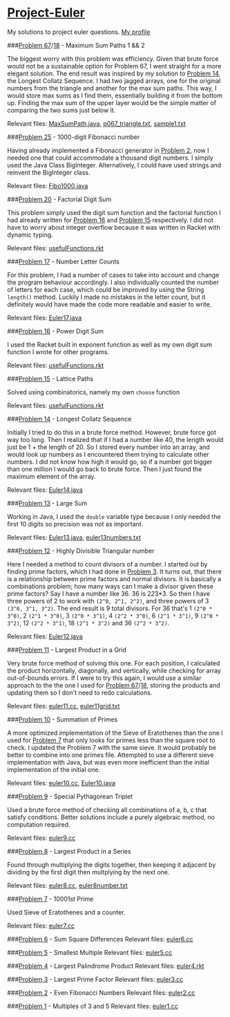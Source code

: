 # [Project-Euler](https://projecteuler.net)
My solutions to project euler questions. 
[My profile](https://projecteuler.net/profile/a.luo123.png)

###[Problem 67](https://projecteuler.net/problem=67)/[18](https://projecteuler.net/problem=18) - Maximum Sum Paths 1 && 2

The biggest worry with this problem was efficiency. Given that brute force would not be a sustainable option for Problem 67, I went straight for a more elegant solution. The end result was inspired by my solution to [Problem 14](https://projecteuler.net/problem=14), the Longest Collatz Sequence. I had two jagged arrays, one for the original numbers from the triangle and another for the max sum paths. This way, I would store max sums as I find them, essentially building it from the bottom up. Finding the max sum of the upper layer would be the simple matter of comparing the two sums just below it. 

Relevant files: [MaxSumPath.java](MaxSumPath.java), [p067_triangle.txt](p067_triangle.txt), [sample1.txt](sample1.txt)

###[Problem 25](https://projecteuler.net/problem=25) - 1000-digit Fibonacci number

Having already implemented a Fibonacci generator in [Problem 2](https://projecteuler.net/problem=2), now I needed one that could accommodate a thousand digit numbers. I simply used the Java Class BigInteger. Alternatively, I could have used strings and reinvent the BigInteger class. 

Relevant files: [Fibo1000.java](Fibo1000.java)

###[Problem 20](https://projecteuler.net/problem=20) - Factorial Digit Sum

This problem simply used the digit sum function and the factorial function I had already written for [Problem 16](https://projecteuler.net/problem=16) and [Problem 15](https://projecteuler.net/problem=15) respectively. I did not have to worry about integer overflow because it was written in Racket with dynamic typing.

Relevant files: [usefulFunctions.rkt](usefulFunctions.rkt)

###[Problem 17](https://projecteuler.net/problem=17) - Number Letter Counts

For this problem, I had a number of cases to take into account and change the program behaviour accordingly. I also individually counted the number of letters for each case, which could be improved by using the String `length()` method. Luckily I made no mistakes in the letter count, but it definitely would have made the code more readable and easier to write.

Relevant files: [Euler17.java](Euler17.java)

###[Problem 16](https://projecteuler.net/problem=16) - Power Digit Sum

I used the Racket built in exponent function as well as my own digit sum function I wrote for other programs.

Relevant files: [usefulFunctions.rkt](usefulFunctions.rkt)

###[Problem 15](https://projecteuler.net/problem=15) - Lattice Paths

Solved using combinatorics, namely my own `choose` function

Relevant files: [usefulFunctions.rkt](usefulFunctions.rkt)

###[Problem 14](https://projecteuler.net/problem=14) - Longest Collatz Sequence

Initially I tried to do this in a brute force method. However, brute force got way too long. Then I realized that if I had a number like 40, the length would just be 1 + the length of 20. So I stored every number into an array, and would look up numbers as I encountered them trying to calculate other numbers. I did not know how high it would go, so if a number got bigger than one million I would go back to brute force. Then I just found the maximum element of the array.

Relevant files: [Euler14.java](Euler14.java)

###[Problem 13](https://projecteuler.net/problem=13) - Large Sum

Working in Java, I used the `double` variable type because I only needed the first 10 digits so precision was not as important.

Relevant files: [Euler13.java](Euler13.java), [euler13numbers.txt](euler13numbers.txt)

###[Problem 12](https://projecteuler.net/problem=12) - Highly Divisible Triangular number

Here I needed a method to count divisors of a number. I started out by finding prime factors, which I had done in [Problem 3](https://projecteuler.net/problem=3). It turns out, that there is a relationship between prime factors and normal divisors. It is basically a combinations problem; how many ways can I make a divisor given these prime factors? Say I have a number like 36. 36 is 2*2*3*3. So then I have three powers of 2 to work with `(2^0, 2^1, 2^2)`, and three powers of 3 `(3^0, 3^1, 3^2)`. The end result is 9 total divisors. For 36 that's 1 `(2^0 * 3^0)`, 2 `(2^1 * 3^0)`, 3 `(2^0 * 3^1)`, 4 `(2^2 * 3^0)`, 6 `(2^1 * 3^1)`, 9 `(2^0 * 3^2)`, 12 `(2^2 * 3^1)`, 18 `(2^1 * 3^2)` and 36 `(2^2 * 3^2)`. 

Relevant files: [Euler12.java](Euler12.java)

###[Problem 11](https://projecteuler.net/problem=11) - Largest Product in a Grid

Very brute force method of solving this one. For each position, I calculated the product horizontally, diagonally, and vertically, while checking for array out-of-bounds errors. If I were to try this again, I would use a similar approach to the the one I used for [Problem 67](https://projecteuler.net/problem=67)/[18](https://projecteuler.net/problem=18), storing the products and updating them so I don't need to redo calculations.

Relevant files: [euler11.cc](euler11.cc), [euler11grid.txt](euler11grid.txt)

###[Problem 10](https://projecteuler.net/problem=10) - Summation of Primes

A more optimized implementation of the Sieve of Eratothenes than the one I used for [Problem 7](https://projecteuler.net/problem=7) that only looks for primes less than the square root to check. I updated the Problem 7 with the same sieve. It would probably be better to combine into one primes file. Attempted to use a different sieve implementation with Java, but was even more inefficient than the initial implementation of the initial one.

Relevant files: [euler10.cc](euler10.cc), [Euler10.java](Euler10.java)

###[Problem 9](https://projecteuler.net/problem=9) - Special Pythagorean Triplet

Used a brute force method of checking all combinations of a, b, c that satisfy conditions. Better solutions include a purely algebraic method, no computation required.

Relevant files: [euler9.cc](euler9.cc)

###[Problem 8](https://projecteuler.net/problem=8) - Largest Product in a Series

Found through multiplying the digits together, then keeping it adjacent by dividing by the first digit then multplying by the next one.

Relevant files: [euler8.cc](euler8.cc), [euler8number.txt](euler8number.txt)

###[Problem 7](https://projecteuler.net/problem=7) - 10001st Prime

Used Sieve of Eratothenes and a counter.

Relevant files: [euler7.cc](euler7.cc)

###[Problem 6](https://projecteuler.net/problem=6) - Sum Square Differences
Relevant files: [euler6.cc](euler6.cc)

###[Problem 5](https://projecteuler.net/problem=5) - Smallest Multiple
Relevant files: [euler5.cc](euler5.cc)

###[Problem 4](https://projecteuler.net/problem=4) - Largest Palindrome Product
Relevant files: [euler4.rkt](euler4.rkt)

###[Problem 3](https://projecteuler.net/problem=3) - Largest Prime Factor
Relevant files: [euler3.cc](euler3.cc)

###[Problem 2](https://projecteuler.net/problem=2) - Even Fibonacci Numbers
Relevant files: [euler2.cc](euler2.cc)

###[Problem 1](https://projecteuler.net/problem=1) - Multiples of 3 and 5
Relevant files: [euler1.cc](euler1.cc)
